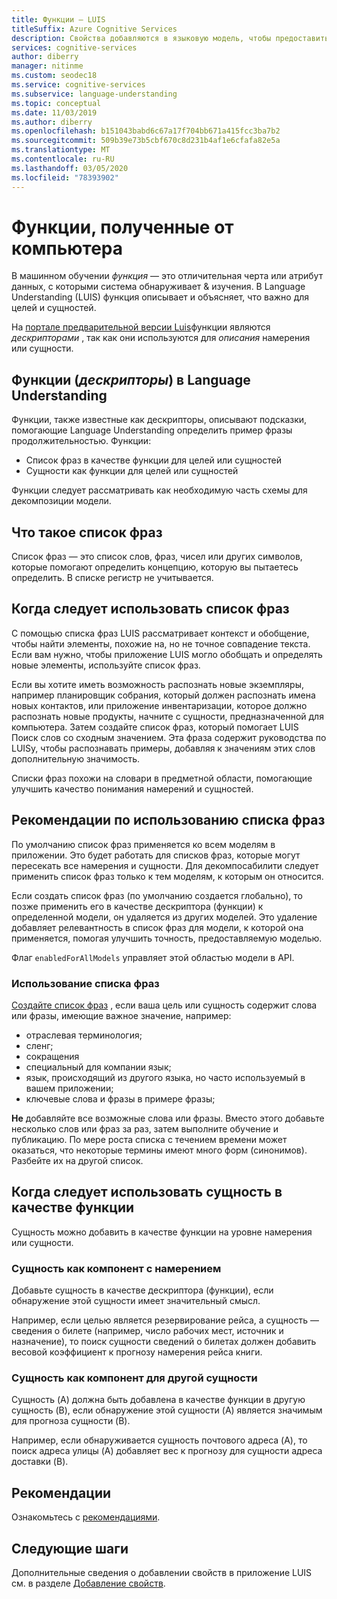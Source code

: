 ```yaml
---
title: Функции — LUIS
titleSuffix: Azure Cognitive Services
description: Свойства добавляются в языковую модель, чтобы предоставить указания о принципах распознавания входных данных, которые требуется пометить или классифицировать.
services: cognitive-services
author: diberry
manager: nitinme
ms.custom: seodec18
ms.service: cognitive-services
ms.subservice: language-understanding
ms.topic: conceptual
ms.date: 11/03/2019
ms.author: diberry
ms.openlocfilehash: b151043babd6c67a17f704bb671a415fcc3ba7b2
ms.sourcegitcommit: 509b39e73b5cbf670c8d231b4af1e6cfafa82e5a
ms.translationtype: MT
ms.contentlocale: ru-RU
ms.lasthandoff: 03/05/2020
ms.locfileid: "78393902"
---
```

# <a name="machine-learned-features"></a>Функции, полученные от компьютера 

В машинном обучении _функция_ — это отличительная черта или атрибут данных, с которыми система обнаруживает & изучения. В Language Understanding (LUIS) функция описывает и объясняет, что важно для целей и сущностей.

На [портале предварительной версии Luis](https://preview.luis.ai)функции являются _дескрипторами_ , так как они используются для _описания_ намерения или сущности.  

## <a name="features-_descriptors_-in-language-understanding"></a>Функции (_дескрипторы_) в Language Understanding

Функции, также известные как дескрипторы, описывают подсказки, помогающие Language Understanding определить пример фразы продолжительностью. Функции: 

* Список фраз в качестве функции для целей или сущностей
* Сущности как функции для целей или сущностей

Функции следует рассматривать как необходимую часть схемы для декомпозиции модели. 

## <a name="what-is-a-phrase-list"></a>Что такое список фраз

Список фраз — это список слов, фраз, чисел или других символов, которые помогают определить концепцию, которую вы пытаетесь определить. В списке регистр не учитывается. 

## <a name="when-to-use-a-phrase-list"></a>Когда следует использовать список фраз

С помощью списка фраз LUIS рассматривает контекст и обобщение, чтобы найти элементы, похожие на, но не точное совпадение текста. Если вам нужно, чтобы приложение LUIS могло обобщать и определять новые элементы, используйте список фраз. 

Если вы хотите иметь возможность распознать новые экземпляры, например планировщик собрания, который должен распознать имена новых контактов, или приложение инвентаризации, которое должно распознать новые продукты, начните с сущности, предназначенной для компьютера. Затем создайте список фраз, который помогает LUIS Поиск слов со сходным значением. Эта фраза содержит руководства по LUISу, чтобы распознавать примеры, добавляя к значениям этих слов дополнительную значимость. 

Списки фраз похожи на словари в предметной области, помогающие улучшить качество понимания намерений и сущностей. 

## <a name="considerations-when-using-a-phrase-list"></a>Рекомендации по использованию списка фраз

По умолчанию список фраз применяется ко всем моделям в приложении. Это будет работать для списков фраз, которые могут пересекать все намерения и сущности. Для декомпосабилити следует применить список фраз только к тем моделям, к которым он относится. 

Если создать список фраз (по умолчанию создается глобально), то позже применить его в качестве дескриптора (функции) к определенной модели, он удаляется из других моделей. Это удаление добавляет релевантность в список фраз для модели, к которой она применяется, помогая улучшить точность, предоставляемую моделью. 

Флаг `enabledForAllModels` управляет этой областью модели в API. 

<a name="how-to-use-phrase-lists"></a>

### <a name="how-to-use-a-phrase-list"></a>Использование списка фраз

[Создайте список фраз](luis-how-to-add-features.md) , если ваша цель или сущность содержит слова или фразы, имеющие важное значение, например:

* отраслевая терминология;
* сленг;
* сокращения
* специальный для компании язык;
* язык, происходящий из другого языка, но часто используемый в вашем приложении;
* ключевые слова и фразы в примере фразы;

**Не** добавляйте все возможные слова или фразы. Вместо этого добавьте несколько слов или фраз за раз, затем выполните обучение и публикацию. По мере роста списка с течением времени может оказаться, что некоторые термины имеют много форм (синонимов). Разбейте их на другой список. 

<a name="phrase-lists-help-identify-simple-exchangeable-entities"></a>

## <a name="when-to-use-an-entity-as-a-feature"></a>Когда следует использовать сущность в качестве функции 

Сущность можно добавить в качестве функции на уровне намерения или сущности. 

### <a name="entity-as-a-feature-to-an-intent"></a>Сущность как компонент с намерением

Добавьте сущность в качестве дескриптора (функции), если обнаружение этой сущности имеет значительный смысл.

Например, если целью является резервирование рейса, а сущность — сведения о билете (например, число рабочих мест, источник и назначение), то поиск сущности сведений о билетах должен добавить весовой коэффициент к прогнозу намерения рейса книги. 

### <a name="entity-as-a-feature-to-another-entity"></a>Сущность как компонент для другой сущности

Сущность (A) должна быть добавлена в качестве функции в другую сущность (B), если обнаружение этой сущности (A) является значимым для прогноза сущности (B).

Например, если обнаруживается сущность почтового адреса (A), то поиск адреса улицы (A) добавляет вес к прогнозу для сущности адреса доставки (B). 

## <a name="best-practices"></a>Рекомендации
Ознакомьтесь с [рекомендациями](luis-concept-best-practices.md).

## <a name="next-steps"></a>Следующие шаги

Дополнительные сведения о добавлении свойств в приложение LUIS см. в разделе [Добавление свойств](luis-how-to-add-features.md).